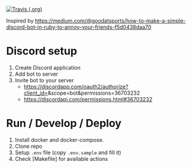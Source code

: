 [![Travis (.org)](https://img.shields.io/travis/eirc/awesomo.svg)](https://travis-ci.org/eirc/awesomo)

Inspired by https://medium.com/@goodatsports/how-to-make-a-simple-discord-bot-in-ruby-to-annoy-your-friends-f5d0438daa70

# Discord setup

1. Create Discord application
2. Add bot to server
3. Invite bot to your server
   - https://discordapp.com/oauth2/authorize?client_id=<ID>&scope=bot&permissions=36703232
   - https://discordapi.com/permissions.html#36703232

# Run / Develop / Deploy

1. Install docker and docker-compose.
2. Clone repo
3. Setup `.env` file (copy `.env.sample` and fill it)
4. Check [Makefile] for available actions
